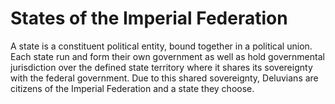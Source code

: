 # States of the Imperial Federation

A state is a constituent political entity, bound together in a political union. Each state run and form their own government as well as hold governmental jurisdiction over the defined state territory where it shares its sovereignty with the federal government. Due to this shared sovereignty, Deluvians are citizens of the Imperial Federation and a state they choose.
